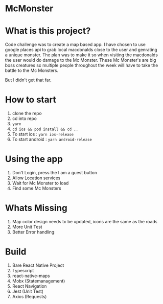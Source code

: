 # McMonster
# What is this project?
Code challenge was to create a map based app. 
I have chosen to use google places api to grab local macdonalds close to the user and genrating a unique monster.
The plan was to make it so when visiting the macdonalds the user would do damage to the Mc Monster. These Mc Monster's are big boss creatures so multiple people 
throughout the week will have to take the battle to the Mc Monsters.

But I didn't get that far.

# How to start
1. clone the repo
2. cd into repo
3. `yarn`
4. `cd ios && pod install && cd ..`
5. To start ios : `yarn ios-release` 
6. To start android : `yarn android-release` 

# Using the app
1. Don't Login, press the I am a guest button
2. Allow Location services
3. Wait for Mc Monster to load
4. Find some Mc Monsters

# Whats Missing
1. Map color design needs to be updated, icons are the same as the roads
2. More Unit Test
3. Better Error handling

# Build
1. Bare React Native Project
2. Typescript
3. react-native-maps
4. Mobx (Statemanagement)
5. React Navigation
6. Jest (Unit Test)
7. Axios (Requests)
